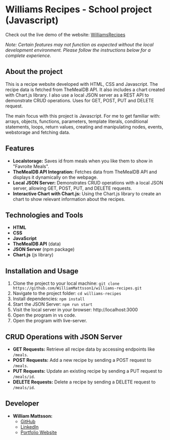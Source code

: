 # Williams Recipes - School project (Javascript)

Check out the live demo of the website: [WilliamsRecipes](https://williamsrecipes.netlify.app/)

_Note: Certain features may not function as expected without the local development environment. Please follow the instructions below for a complete experience._

## About the project

This is a recipe website developed with HTML, CSS and Javascript. The recipe data is fetched from TheMealDB API. It also includes a chart created with Chart.js library.
I also use a local JSON server as a REST API to demonstrate CRUD operations. Uses for GET, POST, PUT and DELETE request.

The main focus with this project is Javascript. For me to get familiar with: arrays, objects, functions, parameters, template literals, conditional statements, loops, return values, creating and manipulating nodes, events, webstorage and fetching data.

## Features

-   **Localstorage:** Saves id from meals when you like them to show in "Favroite Meals".
-   **TheMealDB API Integration:** Fetches data from TheMealDB API and displays it dynamically on the webpage.
-   **Local JSON Server:** Demonstrates CRUD operations with a local JSON server, allowing GET, POST, PUT, and DELETE requests.
-   **Interactive Chart with Chart.js:** Using the Chart.js library to create an chart to show relevant information about the recipes.

## Technologies and Tools

-   **HTML**
-   **CSS**
-   **JavaScript**
-   **TheMealDB API** (data)
-   **JSON Server** (npm package)
-   **Chart.js** (js library)

## Installation and Usage

1. Clone the project to your local machine: `git clone https://github.com/WilliamMattsson1/williams-recipes.git`
2. Navigate to the project folder: `cd williams-recipes`
3. Install dependencies: `npm install`
4. Start the JSON Server: `npm run start`
5. Visit the local server in your browser: http://localhost:3000
6. Open the program in vs code.
7. Open the program with live-server.

## CRUD Operations with JSON Server

-   **GET Requests:** Retrieve all recipe data by accessing endpoints like `/meals`.
-   **POST Requests:** Add a new recipe by sending a POST request to `/meals`.
-   **PUT Requests:** Update an existing recipe by sending a PUT request to `/meals/id`.
-   **DELETE Requests:** Delete a recipe by sending a DELETE request to `/meals/id`.

## Developer

-   **William Mattsson:**
    -   [GitHub](https://github.com/WilliamMattsson1/)
    -   [LinkedIn](https://www.linkedin.com/in/williammattsson/)
    -   [Portfolio Website](https://williammattsson.netlify.app/)
